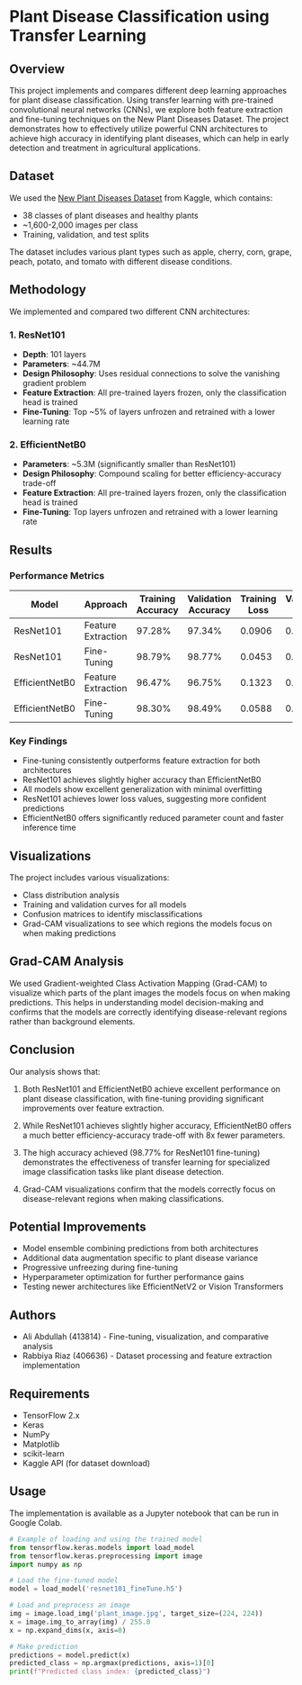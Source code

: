 # Plant Disease Classification using Transfer Learning

## Overview
This project implements and compares different deep learning approaches for plant disease classification. Using transfer learning with pre-trained convolutional neural networks (CNNs), we explore both feature extraction and fine-tuning techniques on the New Plant Diseases Dataset. The project demonstrates how to effectively utilize powerful CNN architectures to achieve high accuracy in identifying plant diseases, which can help in early detection and treatment in agricultural applications.

## Dataset
We used the [New Plant Diseases Dataset](https://www.kaggle.com/vipoooool/new-plant-diseases-dataset) from Kaggle, which contains:
- 38 classes of plant diseases and healthy plants
- ~1,600-2,000 images per class
- Training, validation, and test splits

The dataset includes various plant types such as apple, cherry, corn, grape, peach, potato, and tomato with different disease conditions.

## Methodology
We implemented and compared two different CNN architectures:

### 1. ResNet101
- **Depth**: 101 layers
- **Parameters**: ~44.7M
- **Design Philosophy**: Uses residual connections to solve the vanishing gradient problem
- **Feature Extraction**: All pre-trained layers frozen, only the classification head is trained
- **Fine-Tuning**: Top ~5% of layers unfrozen and retrained with a lower learning rate

### 2. EfficientNetB0
- **Parameters**: ~5.3M (significantly smaller than ResNet101)
- **Design Philosophy**: Compound scaling for better efficiency-accuracy trade-off
- **Feature Extraction**: All pre-trained layers frozen, only the classification head is trained
- **Fine-Tuning**: Top layers unfrozen and retrained with a lower learning rate

## Results

### Performance Metrics

| Model | Approach | Training Accuracy | Validation Accuracy | Training Loss | Validation Loss |
|-------|----------|-------------------|---------------------|---------------|-----------------|
| ResNet101 | Feature Extraction | 97.28% | 97.34% | 0.0906 | 0.0883 |
| ResNet101 | Fine-Tuning | 98.79% | 98.77% | 0.0453 | 0.0446 |
| EfficientNetB0 | Feature Extraction | 96.47% | 96.75% | 0.1323 | 0.1269 |
| EfficientNetB0 | Fine-Tuning | 98.30% | 98.49% | 0.0588 | 0.0555 |

### Key Findings
- Fine-tuning consistently outperforms feature extraction for both architectures
- ResNet101 achieves slightly higher accuracy than EfficientNetB0
- All models show excellent generalization with minimal overfitting
- ResNet101 achieves lower loss values, suggesting more confident predictions
- EfficientNetB0 offers significantly reduced parameter count and faster inference time

## Visualizations
The project includes various visualizations:
- Class distribution analysis
- Training and validation curves for all models
- Confusion matrices to identify misclassifications
- Grad-CAM visualizations to see which regions the models focus on when making predictions

## Grad-CAM Analysis
We used Gradient-weighted Class Activation Mapping (Grad-CAM) to visualize which parts of the plant images the models focus on when making predictions. This helps in understanding model decision-making and confirms that the models are correctly identifying disease-relevant regions rather than background elements.

## Conclusion
Our analysis shows that:

1. Both ResNet101 and EfficientNetB0 achieve excellent performance on plant disease classification, with fine-tuning providing significant improvements over feature extraction.

2. While ResNet101 achieves slightly higher accuracy, EfficientNetB0 offers a much better efficiency-accuracy trade-off with 8x fewer parameters.

3. The high accuracy achieved (98.77% for ResNet101 fine-tuning) demonstrates the effectiveness of transfer learning for specialized image classification tasks like plant disease detection.

4. Grad-CAM visualizations confirm that the models correctly focus on disease-relevant regions when making classifications.

## Potential Improvements
- Model ensemble combining predictions from both architectures
- Additional data augmentation specific to plant disease variance
- Progressive unfreezing during fine-tuning
- Hyperparameter optimization for further performance gains
- Testing newer architectures like EfficientNetV2 or Vision Transformers

## Authors
- Ali Abdullah (413814) - Fine-tuning, visualization, and comparative analysis
- Rabbiya Riaz (406636) - Dataset processing and feature extraction implementation

## Requirements
- TensorFlow 2.x
- Keras
- NumPy
- Matplotlib
- scikit-learn
- Kaggle API (for dataset download)

## Usage
The implementation is available as a Jupyter notebook that can be run in Google Colab.

```python
# Example of loading and using the trained model
from tensorflow.keras.models import load_model
from tensorflow.keras.preprocessing import image
import numpy as np

# Load the fine-tuned model
model = load_model('resnet101_fineTune.h5')

# Load and preprocess an image
img = image.load_img('plant_image.jpg', target_size=(224, 224))
x = image.img_to_array(img) / 255.0
x = np.expand_dims(x, axis=0)

# Make prediction
predictions = model.predict(x)
predicted_class = np.argmax(predictions, axis=1)[0]
print(f"Predicted class index: {predicted_class}")
```

